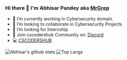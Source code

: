 ### Hi there 👋 I'm Abhisar Pandey aka [MrGrep](https://mrgrep.me) 

- 🔭 I’m currently working in Cybersecurity domain.
- 👯 I’m looking to collaborate in Cybersecurity Projects
- 🤔 I’m looking for Internship
- 💬 Join cscodershub Community on: [Discord](https://discord.gg/9R36JBJ/)
- 💻 [CSCODERSHUB](https://cscodershub.tech) 


![Abhisar's github stats](https://github-readme-stats.vercel.app/api?username=imabhisarpandey&theme=light&show_icons=true&title_color=151515&icon_color=bb2acf&text_color=ff0000&bg_color=d0d0d0)
![Top Langs](https://github-readme-stats.vercel.app/api/top-langs/?username=imabhisarpandey&layout=compact&theme=light&show_icons=true&title_color=151515&icon_color=FFFFFF&text_color=ff0000&bg_color=d0d0d0)





